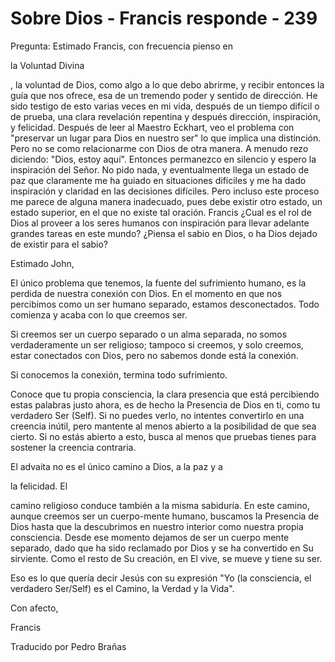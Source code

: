 # Sobre Dios - Francis responde - 239

Pregunta: Estimado Francis, con frecuencia pienso en

la Voluntad Divina

, la voluntad de Dios, como algo a lo que debo abrirme, y recibir entonces la guía que nos ofrece, esa de un tremendo poder y sentido de dirección. He sido testigo de esto varias veces en mi vida, después de un tiempo difícil o de prueba, una clara revelación repentina y después dirección, inspiración, y felicidad. Después de leer al Maestro Eckhart, veo el problema con "preservar un lugar para Dios en nuestro ser" lo que implica una distinción. Pero no se como relacionarme con Dios de otra manera. A menudo rezo diciendo: "Dios, estoy aquí". Entonces permanezco en silencio y espero la inspiración del Señor. No pido nada, y eventualmente llega un estado de paz que claramente me ha guiado en situaciones difíciles y me ha dado inspiración y claridad en las decisiones difíciles. Pero incluso este proceso me parece de alguna manera inadecuado, pues debe existir otro estado, un estado superior, en el que no existe tal oración. Francis ¿Cual es el rol de Dios al proveer a los seres humanos con inspiración para llevar adelante grandes tareas en este mundo? ¿Piensa el sabio en Dios, o ha Dios dejado de existir para el sabio?

Estimado John,

El único problema que tenemos, la fuente del sufrimiento humano, es la perdida de nuestra conexión con Dios. En el momento en que nos percibimos como un ser humano separado, estamos desconectados. Todo comienza y acaba con lo que creemos ser.

Si creemos ser un cuerpo separado o un alma separada, no somos verdaderamente un ser religioso; tampoco si creemos, y solo creemos, estar conectados con Dios, pero no sabemos donde está la conexión.

Si conocemos la conexión, termina todo sufrimiento.

Conoce que tu propia consciencia, la clara presencia que está percibiendo estas palabras justo ahora, es de hecho la Presencia de Dios en ti, como tu verdadero Ser (Self). Si no puedes verlo, no intentes convertirlo en una creencia inútil, pero mantente al menos abierto a la posibilidad de que sea cierto. Si no estás abierto a esto, busca al menos que pruebas tienes para sostener la creencia contraria.

El advaita no es el único camino a Dios, a la paz y a

la felicidad. El

camino religioso conduce también a la misma sabiduría. En este camino, aunque creemos ser un cuerpo-mente humano, buscamos la Presencia de Dios hasta que la descubrimos en nuestro interior como nuestra propia consciencia. Desde ese momento dejamos de ser un cuerpo mente separado, dado que ha sido reclamado por Dios y se ha convertido en Su sirviente. Como el resto de Su creación, en El vive, se mueve y tiene su ser.

Eso es lo que quería decir Jesús con su expresión "Yo (la consciencia, el verdadero Ser/Self) es el Camino, la Verdad y la Vida".

Con afecto,

Francis

Traducido por Pedro Brañas


